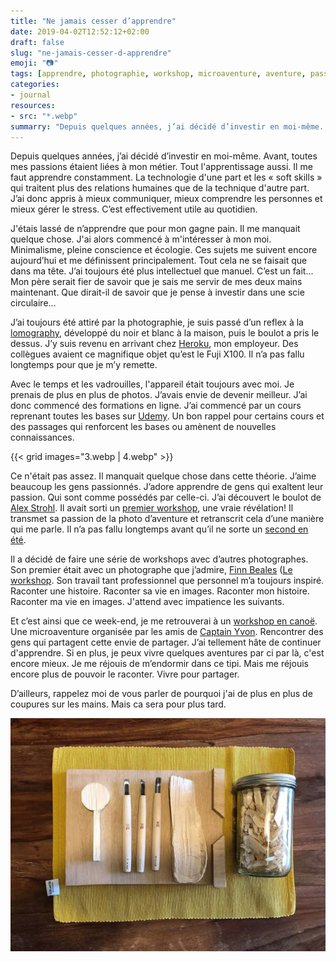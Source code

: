 ```yaml
---
title: "Ne jamais cesser d’apprendre"
date: 2019-04-02T12:52:12+02:00
draft: false
slug: "ne-jamais-cesser-d-apprendre"
emoji: "📷"
tags: [apprendre, photographie, workshop, microaventure, aventure, passion, investissement, self-esteem, artisanat, creation, inspiration, changement]
categories:
- journal
resources:
- src: "*.webp"
summarry: "Depuis quelques années, j’ai décidé d’investir en moi-même. Avant, toutes mes passions étaient liées à mon métier. Tout l'apprentissage aussi. Il me faut apprendre constamment. La technologie d'une part et les « soft skills » qui traitent plus des relations humaines que de la technique d'autre part. J’ai donc appris à mieux communiquer, mieux comprendre les personnes et mieux gérer le stress. C’est effectivement utile au quotidien."
---
```


Depuis quelques années, j’ai décidé d’investir en moi-même. Avant, toutes mes passions étaient liées à mon métier. Tout l'apprentissage aussi. Il me faut apprendre constamment. La technologie d'une part et les « soft skills » qui traitent plus des relations humaines que de la technique d'autre part. J’ai donc appris à mieux communiquer, mieux comprendre les personnes et mieux gérer le stress. C’est effectivement utile au quotidien.

J'étais lassé de n’apprendre que pour mon gagne pain. Il me manquait quelque chose. J'ai alors commencé à m'intéresser à mon moi. Minimalisme, pleine conscience et écologie. Ces sujets me suivent encore aujourd’hui et me définissent principalement. Tout cela ne se faisait que dans ma tête. J’ai toujours été plus intellectuel que manuel. C’est un fait... Mon père serait fier de savoir que je sais me servir de mes deux mains maintenant. Que dirait-il de savoir que je pense à investir dans une scie circulaire...

J’ai toujours été attiré par la photographie, je suis passé d’un reflex à la [lomography](https://lomography.com), développé du noir et blanc à la maison, puis le boulot a pris le dessus. J’y suis revenu en arrivant chez [Heroku](https://heroku.com), mon employeur. Des collègues avaient ce magnifique objet qu’est le Fuji X100. Il n’a pas fallu longtemps pour que je m’y remette.

Avec le temps et les vadrouilles, l'appareil était toujours avec moi. Je prenais de plus en plus de photos. J’avais envie de devenir meilleur. J’ai donc commencé des formations en ligne. J’ai commencé par un cours reprenant toutes les bases sur [Udemy](https://www.udemy.com/photography-masterclass-complete-guide-to-photography/). Un bon rappel pour certains cours et des passages qui renforcent les bases ou amènent de nouvelles connaissances.

{{< grid images="3.webp | 4.webp" >}}


Ce n'était pas assez. Il manquait quelque chose dans cette théorie. J’aime beaucoup les gens passionnés. J’adore apprendre de gens qui exaltent leur passion. Qui sont comme possédés par celle-ci. J’ai découvert le boulot de [Alex Strohl](https://www.alexstrohl.com). Il avait sorti un [premier workshop](https://workshop.alexstrohl.com), une vraie révélation! Il transmet sa passion de la photo d’aventure et retranscrit cela d’une manière qui me parle. Il n’a pas fallu longtemps avant qu’il ne sorte un [second en été](https://summer.alexstrohl.com).

Il a décidé de faire une série de workshops avec d’autres photographes. Son premier était avec un photographe que j’admire, [Finn Beales](https://www.madebyfinn.com) ([Le workshop](https://finnxstrohl.com). Son travail tant professionnel que personnel m’a toujours inspiré. Raconter une histoire. Raconter sa vie en images. Raconter mon histoire. Raconter ma vie en images. J'attend avec impatience les suivants.

Et c’est ainsi que ce week-end, je me retrouverai à un [workshop en canoë](https://workshops.captainyvon.fr/workshops/workshop-photo-aventure-canoe-et-bivouac-sur-la-loire/). Une microaventure organisée par les amis de [Captain Yvon](https://captainyvon.fr). Rencontrer des gens qui partagent cette envie de partager. J’ai tellement hâte de continuer d'apprendre. Si en plus, je peux vivre quelques aventures par ci par là, c'est encore mieux. Je me réjouis de m’endormir dans ce tipi. Mais me réjouis encore plus de pouvoir le raconter. Vivre pour partager.

D’ailleurs, rappelez moi de vous parler de pourquoi j'ai de plus en plus de coupures sur les mains. Mais ca sera pour plus tard.

![5.webp](5.webp)
